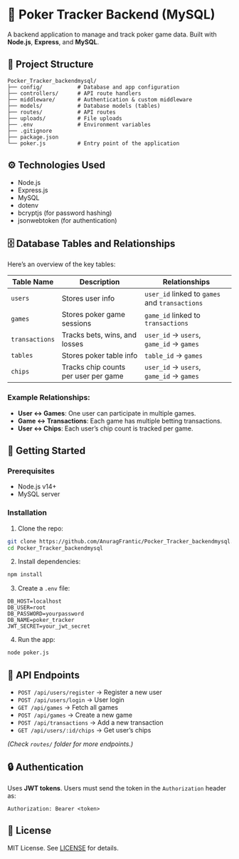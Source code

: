 # 🎲 Poker Tracker Backend (MySQL)

A backend application to manage and track poker game data. Built with **Node.js**, **Express**, and **MySQL**.

## 📁 Project Structure

```
Pocker_Tracker_backendmysql/
├── config/           # Database and app configuration
├── controllers/      # API route handlers
├── middleware/       # Authentication & custom middleware
├── models/           # Database models (tables)
├── routes/           # API routes
├── uploads/          # File uploads
├── .env              # Environment variables
├── .gitignore
├── package.json
└── poker.js          # Entry point of the application
```

## ⚙️ Technologies Used

* Node.js
* Express.js
* MySQL
* dotenv
* bcryptjs (for password hashing)
* jsonwebtoken (for authentication)

## 🗄️ Database Tables and Relationships

Here’s an overview of the key tables:

| Table Name     | Description                          | Relationships                                  |
| -------------- | ------------------------------------ | ---------------------------------------------- |
| `users`        | Stores user info                     | `user_id` linked to `games` and `transactions` |
| `games`        | Stores poker game sessions           | `game_id` linked to `transactions`             |
| `transactions` | Tracks bets, wins, and losses        | `user_id` → `users`, `game_id` → `games`       |
| `tables`       | Stores poker table info              | `table_id` → `games`                           |
| `chips`        | Tracks chip counts per user per game | `user_id` → `users`, `game_id` → `games`       |

### Example Relationships:

* **User ↔ Games**: One user can participate in multiple games.
* **Game ↔ Transactions**: Each game has multiple betting transactions.
* **User ↔ Chips**: Each user’s chip count is tracked per game.

## 🚀 Getting Started

### Prerequisites

* Node.js v14+
* MySQL server

### Installation

1. Clone the repo:

```bash
git clone https://github.com/AnuragFrantic/Pocker_Tracker_backendmysql.git
cd Pocker_Tracker_backendmysql
```

2. Install dependencies:

```bash
npm install
```

3. Create a `.env` file:

```
DB_HOST=localhost
DB_USER=root
DB_PASSWORD=yourpassword
DB_NAME=poker_tracker
JWT_SECRET=your_jwt_secret
```

4. Run the app:

```bash
node poker.js
```

## 📄 API Endpoints

* `POST /api/users/register` → Register a new user
* `POST /api/users/login` → User login
* `GET /api/games` → Fetch all games
* `POST /api/games` → Create a new game
* `POST /api/transactions` → Add a new transaction
* `GET /api/users/:id/chips` → Get user’s chips

*(Check `routes/` folder for more endpoints.)*

## 🔒 Authentication

Uses **JWT tokens**. Users must send the token in the `Authorization` header as:

```
Authorization: Bearer <token>
```

## 📌 License

MIT License. See [LICENSE](LICENSE) for details.
